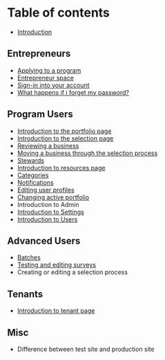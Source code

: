 # Table of contents

* [Introduction](README.md)

## Entrepreneurs

* [Applying to a program](entrepreneurs/applying-to-a-program.md)
* [Entrepreneur space](entrepreneurs/entrepreneur-space.md)
* [Sign-in into your account](entrepreneurs/sign-in-into-your-account.md)
* [What happens if i forget my password?](entrepreneurs/what-happens-if-i-forget-my-password.md)

## Program Users

* [Introduction to the portfolio page](program-users/introduction-to-the-portfolio-page.md)
* [Introduction to the selection page](program-users/introduction-to-the-selection-page.md)
* [Reviewing a business](program-users/reviewing-a-business.md)
* [Moving a business through the selection process](program-users/moving-a-business-through-the-selection-process.md)
* [Stewards](program-users/stewards.md)
* [Introduction to resources page](program-users/introduction-to-resources-page.md)
* [Categories](program-users/categories.md)
* [Notifications](program-users/notifications.md)
* [Editing user profiles](program-users/editing-user-profiles.md)
* [Changing active portfolio](program-users/changing-active-portfolio.md)
* Introduction to Admin
* [Introduction to Settings](program-users/introduction-to-settings.md)
* [Introduction to Users](program-users/introduction-to-users.md)

## Advanced Users

* [Batches](advanced-users/batches.md)
* [Testing and editing surveys](advanced-users/testing-and-editing-surveys.md)
* Creating or editing a selection process

## Tenants

* [Introduction to tenant page](tenants/introduction-to-tenant-page.md)

## Misc

* Difference between test site and production site

